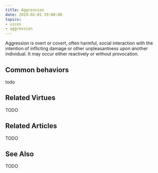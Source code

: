 ```yaml
---
title: Aggression
date: 2019-02-01 19:00:00
topics: 
- vices
- aggression
---
```

 
Aggression is overt or covert, often harmful, social interaction with the
intention of inflicting damage or other unpleasantness upon another individual.
It may occur either reactively or without provocation.

## Common behaviors
todo

## Related Virtues
TODO

## Related Articles
TODO

## See Also
TODO
